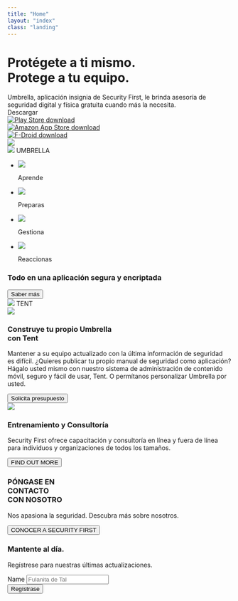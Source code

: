 ```yaml
---
title: "Home"
layout: "index"
class: "landing"
---
```

<div class="intro">
  <div class="container">
    <div class="row">
      <div class="col-lg-6 col-md-12">
        <div class="d-none d-lg-block spacer-top100"></div>
        <h1 class="">Protégete a ti mismo.<br>Protege a tu equipo.</h1>
        <div class="home-description">Umbrella, aplicación insignia de Security First, le brinda asesoría de seguridad digital y física gratuita cuando más la necesita.</div>		
        <div class="stores">
          <div class="spacer-top30 download">Descargar</div>
          <div class="row">
            <div class="mr-auto">
              <a target="_blank" href="https://play.google.com/store/apps/details?id=org.secfirst.umbrella">
                <img src="/imgs/download-playstore.png" alt="Play Store download" title="Download from Play Store" />
              </a>
            </div>
            <div class="mr-auto">
              <a target="_blank" href="https://www.amazon.com/Security-First-Umbrella-made-easy/dp/B01AKN9M1Y">
                <img src="/imgs/download-amazon.png" alt="Amazon App Store download" title="Download from Amazon App Store" />
              </a>
            </div>
            <div class="m-0">
              <a target="_blank" href="https://secfirst.org/fdroid/repo/?fingerprint=39EB57052F8D684514176819D1645F6A0A7BD943DBC31AB101949006AC0BC228">
                <img src="/imgs/download-fdroid.png" alt="F-Droid download" title="Download from F-Droid" />
              </a>
            </div>
          </div>
        </div>
      </div>
    </div>
  </div>
    <img class="d-none d-lg-block hero-app" src="/imgs/hero-app.png"/>
</div>

<div id="umbrella" class="container background-white">
  <div class="row spacer-top150">
    <div class="col-12 app-name">
      <img src="/imgs/umbrella-logo.png"/>
      <span>UMBRELLA</span>
    </div>
  </div>
  <ul class="spacer-top70 list-inline text-center">
    <li class="list-inline-item">
      <img src="/imgs/learn.png"/>
      <p class="data">Aprende</p>
    </li>
    <li class="list-inline-item">
      <img src="/imgs/prepare.png"/>
      <p class="data">Preparas</p>
    </li>
    <li class="list-inline-item">
      <img src="/imgs/manage.png"/>
      <p class="data">Gestiona</p>
    </li>
    <li class="list-inline-item">
      <img src="/imgs/respond.png"/>
      <p class="data">Reaccionas</p>
    </li>
  </ul>
  <div class="row">
    <div class="col-9 center mx-auto spacer-top30 spacer-bottom30">
      <h3 class="center">Todo en una aplicación segura y encriptada</h3>
      <a href="./umbrella/" ><button type="button" class="btn btn-primary btn-spaced">Saber más</button></a>
    </div>
  </div>
</div>
<div id="tent" class="container background-white">
  <div class="row spacer-top150">
    <div class="col-12 app-name">
      <img src="/imgs/tent-logo.png"/>
      <span>TENT</span>
    </div>
  </div>
  <div class="row spacer-bottom30 spacer-top30">
    <div class="col-lg-6 spacer-top30">
      <img src="/imgs/tent-sketch.png"/>
    </div>
    <div class="col-lg-6">
      <h3 class="spacer-top30">Construye tu propio Umbrella<br> con Tent</h3>
      <p>Mantener a su equipo actualizado con la última información de seguridad es difícil. ¿Quieres publicar tu propio manual de seguridad como aplicación? Hágalo usted mismo con nuestro sistema de administración de contenido móvil, seguro y fácil de usar, Tent. O permítanos personalizar Umbrella por usted.</p>
      <a href="./tent/" ><button type="button" class="btn btn-primary btn-spaced">Solicita presupuesto</button></a>
    </div>
  </div>
</div>

<div class="yellow-before">
  <img src="/imgs/yellow-back.png"/>
</div>
<div id="training" class="yellow">
  <div class="container text-center">
    <div class="row">
      <div class="col-6 offset-3">
        <h3>Entrenamiento y Consultoría</h3>
        <p>Security First ofrece capacitación y consultoría en línea y fuera de línea para individuos y organizaciones de todos los tamaños.</p>
        <button type="button" class="btn btn-primary btn-spaced">FIND OUT MORE</button>
      </div>
    </div>
  </div>
</div>
<div id="contact" class="container background-white">
  <div class="row spacer-top150 spacer-bottom150">
    <div class="col-6">
      <h3>PÓNGASE EN <br> CONTACTO <br> CON NOSOTRO</h3>
    </div>
    <div class="col-6">
      <p class="right spacer-top30">Nos apasiona la seguridad. Descubra más sobre nosotros.</p>
      <button type="button" class="btn btn-primary float-right">CONOCER A SECURITY FIRST</button>
    </div>
  </div>
</div>
<div class="newsletter">
  <div class="container">
    <div class="row center">
      <div class="col-10 offset-1">
        <h3>Mantente al día.</h3>
        <p>Regístrese para nuestras últimas actualizaciones.</p>
        <div class="mask">
          <form>
            <div class="form-row align-items-center">
              <div class="col-auto">
                <label class="sr-only" for="inlineFormInput">Name</label>
                <input type="text" class="form-control mb-2 mb-sm-0" id="inlineFormInput" placeholder="Fulanita de Tal">
              </div>
              <div class="col-auto">
                <button type="submit" class="btn btn-primary">Regístrase</button>
              </div>
            </div>
          </form>
        </div>
      </div>
    </div>
  </div>
</div>